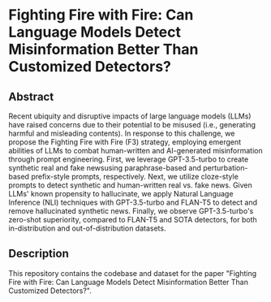 # Fighting Fire with Fire: Can Language Models Detect Misinformation Better Than Customized Detectors?

## Abstract
Recent ubiquity and disruptive impacts of large language models (LLMs) have raised concerns due to their potential to be misused (i.e., generating harmful and misleading contents). In response to this challenge, we propose the Fighting Fire with Fire (F3) strategy, employing emergent abilities of LLMs to combat human-written and AI-generated misinformation through prompt engineering. First, we leverage GPT-3.5-turbo to create synthetic real and fake newsusing paraphrase-based and perturbation-based prefix-style prompts, respectively. Next, we utilize cloze-style prompts to detect synthetic and human-written real vs. fake news. Given LLMs' known propensity to hallucinate, we apply Natural Language Inference (NLI) techniques with GPT-3.5-turbo and FLAN-T5 to detect and remove hallucinated synthetic news. Finally, we observe GPT-3.5-turbo's zero-shot superiority, compared to FLAN-T5 and SOTA detectors, for both in-distribution and out-of-distribution datasets.


## Description
This repository contains the codebase and dataset for the paper "Fighting Fire with Fire: Can Language Models Detect Misinformation Better Than Customized Detectors?".

